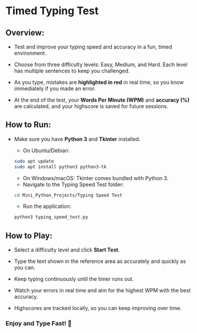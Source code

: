 # Timed Typing Test 

## Overview:

* Test and improve your typing speed and accuracy in a fun, timed environment.

* Choose from three difficulty levels: Easy, Medium, and Hard. Each level has multiple sentences to keep you challenged.

* As you type, mistakes are **highlighted in red** in real time, so you know immediately if you made an error.

* At the end of the test, your **Words Per Minute (WPM)** and **accuracy (%)** are calculated, and your highscore is saved for future sessions.

## How to Run:
* Make sure you have **Python 3** and **Tkinter** installed.

  - On Ubuntu/Debian:

  ```bash
  sudo apt update
  sudo apt install python3 python3-tk
  ```
  - On Windows/macOS: Tkinter comes bundled with Python 3.
  - Navigate to the Typing Speed Test folder:
  
  ```bash
  cd Mini_Python_Projects/Typing Speed Test
  ```
  - Run the application:
  ```bash
  python3 typing_speed_test.py
  ```

## How to Play:

* Select a difficulty level and click **Start Test**.

* Type the text shown in the reference area as accurately and quickly as you can.

* Keep typing continuously until the timer runs out.

* Watch your errors in real time and aim for the highest WPM with the best accuracy.

* Highscores are tracked locally, so you can keep improving over time.


### Enjoy and Type Fast! 🚀
